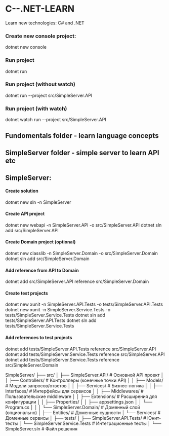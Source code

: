 # C--.NET-LEARN
Learn new technologies: C# and .NET


### Create new console project:
dotnet new console

### Run project
dotnet run

### Run project (without watch)
dotnet run --project src/SimpleServer.API

### Run project (with watch)
dotnet watch run --project src/SimpleServer.API 


## Fundomentals folder - learn language concepts
## SimpleServer folder - simple server to learn API etc


## SimpleServer:

#### Create solution
dotnet new sln -n SimpleServer

#### Create API project
dotnet new webapi -n SimpleServer.API -o src/SimpleServer.API
dotnet sln add src/SimpleServer.API

#### Create Domain project (optional)
dotnet new classlib -n SimpleServer.Domain -o src/SimpleServer.Domain
dotnet sln add src/SimpleServer.Domain

#### Add reference from API to Domain
dotnet add src/SimpleServer.API reference src/SimpleServer.Domain

#### Create test projects
dotnet new xunit -n SimpleServer.API.Tests -o tests/SimpleServer.API.Tests
dotnet new xunit -n SimpleServer.Service.Tests -o tests/SimpleServer.Service.Tests
dotnet sln add tests/SimpleServer.API.Tests
dotnet sln add tests/SimpleServer.Service.Tests

#### Add references to test projects
dotnet add tests/SimpleServer.API.Tests reference src/SimpleServer.API
dotnet add tests/SimpleServer.Service.Tests reference src/SimpleServer.API
dotnet add tests/SimpleServer.Service.Tests reference src/SimpleServer.Domain



SimpleServer/
├── src/
│   ├── SimpleServer.API/          # Основной API проект
│   │   ├── Controllers/           # Контроллеры (конечные точки API)
│   │   ├── Models/                # Модели запросов/ответов
│   │   ├── Services/              # Бизнес-логика
│   │   ├── Interfaces/            # Интерфейсы для сервисов
│   │   ├── Middlewares/           # Пользовательские middleware
│   │   ├── Extensions/            # Расширения для конфигурации
│   │   ├── Properties/
│   │   ├── appsettings.json
│   │   └── Program.cs
│   │
│   └── SimpleServer.Domain/       # Доменный слой (опционально)
│       ├── Entities/              # Доменные сущности
│       └── Services/              # Доменные сервисы
│
├── tests/
│   ├── SimpleServer.API.Tests/    # Юнит-тесты
│   └── SimpleServer.Service.Tests # Интеграционные тесты
│
└── SimpleServer.sln               # Файл решения
